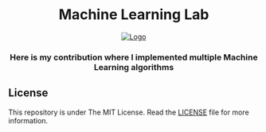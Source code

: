 <div align="center">
  <h1>Machine Learning Lab</h1>
  <a href="https://github.com/RiteshPuvvada/Mobile-Application-Development-Lab"><img src="https://user-images.githubusercontent.com/73629361/142381195-a862d7a8-6919-49a3-82ef-9e770e6943b0.jpeg" alt="Logo" border="0"></a>
  
  <h3>Here is my contribution where I implemented multiple Machine Learning algorithms</h3>
</div>


## License

This repository is under The MIT License. Read the [LICENSE](https://github.com/RiteshPuvvada/Machine-Learning-Lab/blob/main/LICENSE) file for more information.
